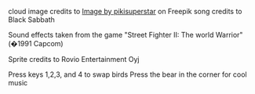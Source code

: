 cloud image credits to <a href="https://www.freepik.com/free-vector/beautiful-cartoon-cloud-collection_18094033.htm#query=cloud%20sprite&position=6&from_view=keyword&track=ais_hybrid-rr-similar&uuid=0cb3e341-4485-4715-a413-a44fd2aa0351">Image by pikisuperstar</a> on Freepik
song credits to Black Sabbath

Sound effects taken from the game "Street Fighter II: The world Warrior" (�1991 Capcom)

Sprite credits to Rovio Entertainment Oyj

Press keys 1,2,3, and 4 to swap birds
Press the bear in the corner for cool music
